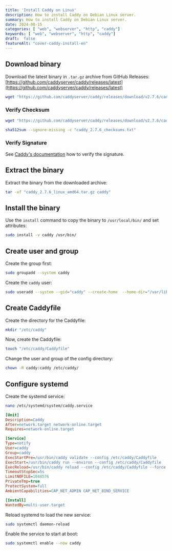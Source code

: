 ```yaml
---
title: 'Install Caddy on Linux'
description: How to install Caddy on Debian Linux server.
summary: How to install Caddy on Debian Linux server.
date: 2024-08-15
categories: [ "web", "webserver", "http", "caddy"]
keywords: [ "web", "webserver", "http", "caddy"]
draft:  false
featureAlt: "cover-caddy-install-en"
---
```


## Download binary

Download the latest binary in `.tar.gz` archive from GitHub Releases: [https://github.com/caddyserver/caddy/releases/latest](https://github.com/caddyserver/caddy/releases/latest)

```bash
wget "https://github.com/caddyserver/caddy/releases/download/v2.7.6/caddy_2.7.6_linux_amd64.tar.gz"
```

### Verify Checksum

```bash
wget "https://github.com/caddyserver/caddy/releases/download/v2.7.6/caddy_2.7.6_checksums.txt"
```

```bash
sha512sum --ignore-missing -c "caddy_2.7.6_checksums.txt"
```

### Verify Signature

See [Caddy's documentation](https://caddyserver.com/docs/signature-verification) how to verify the signature.

## Extract the binary

Extract the binary from the downloaded archive:

```bash
tar -xf "caddy_2.7.6_linux_amd64.tar.gz caddy"
```

## Install the binary

Use the `install` command to copy the binary to `/usr/local/bin/` and set attributes:

```bash
sudo install -v caddy /usr/bin/
```

## Create user and group

Create the group first:

```bash
sudo groupadd --system caddy
```

Create the `caddy` user:

```bash
sudo useradd --system --gid="caddy" --create-home  --home-dir="/var/lib/caddy" --shell="/usr/sbin/nologin" caddy
```

## Create Caddyfile

Create the directory for the Caddyfile:

```bash
mkdir "/etc/caddy"
```

Now, create the Caddyfile:

```bash
touch "/etc/caddy/Caddyfile"
```

Change the user and group of the config directory:

```bash
chown -R caddy:caddy /etc/caddy/
```

## Configure systemd

Create the systemd service:

```bash
nano /etc/systemd/system/caddy.service
```

```ini title="/etc/systemd/system/caddy.service"
[Unit]
Description=Caddy
After=network.target network-online.target
Requires=network-online.target

[Service]
Type=notify
User=caddy
Group=caddy
ExecStartPre=/usr/bin/caddy validate --config /etc/caddy/Caddyfile
ExecStart=/usr/bin/caddy run --environ --config /etc/caddy/Caddyfile
ExecReload=/usr/bin/caddy reload --config /etc/caddy/Caddyfile --force
TimeoutStopSec=5s
LimitNOFILE=1048576
PrivateTmp=true
ProtectSystem=full
AmbientCapabilities=CAP_NET_ADMIN CAP_NET_BIND_SERVICE

[Install]
WantedBy=multi-user.target
```

Reload systemd to load the new service:

```bash
sudo systemctl daemon-reload
```

Enable the service to start at boot:

```bash
sudo systemctl enable --now caddy
```